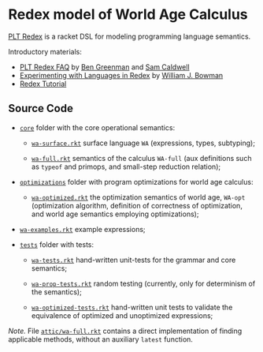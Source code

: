 # Redex model of World Age Calculus

[PLT Redex](https://redex.racket-lang.org/) is a racket DSL
for modeling programming language semantics.

Introductory materials:

* [PLT Redex FAQ](http://prl.ccs.neu.edu/blog/2017/09/25/plt-redex-faq/)
  by [Ben Greenman](http://ccs.neu.edu/home/types)
  and [Sam Caldwell](http://ccs.neu.edu/home/samc)
* [Experimenting with Languages in Redex](https://williamjbowman.com/doc/experimenting-with-redex/index.html)
  by [William J. Bowman](https://williamjbowman.com)
* [Redex Tutorial](https://docs.racket-lang.org/redex/tutorial.html)

## Source Code

* [`core`](core) folder with the core operational semantics:

  - [`wa-surface.rkt`](core/wa-surface.rkt) surface language `WA`
    (expressions, types, subtyping);

  - [`wa-full.rkt`](core/wa-full.rkt) semantics of the calculus `WA-full`
    (aux definitions such as `typeof` and primops,
    and small-step reduction relation);

* [`optimizations`](optimizations) folder with program optimizations
  for world age calculus:

  - [`wa-optimized.rkt`](optimizations/wa-optimized.rkt) the optimization semantics 
    of world age, `WA-opt` (optimization algorithm, definition of correctness
    of optimization, and world age semantics employing optimizations);

* [`wa-examples.rkt`](wa-examples.rkt) example expressions;

* [`tests`](tests) folder with tests:

  - [`wa-tests.rkt`](tests/wa-tests.rkt) hand-written unit-tests
    for the grammar and core semantics;

  - [`wa-prop-tests.rkt`](tests/wa-prop-tests.rkt) random testing
    (currently, only for determinism of the semantics);

  - [`wa-optimized-tests.rkt`](wa-optimized-tests.rkt) hand-written unit
    tests to validate the equivalence of optimized and unoptimized expressions;

*Note.* File [`attic/wa-full.rkt`](attic/wa-full.rkt) contains a direct
implementation of finding applicable methods, without an auxiliary
`latest` function.
